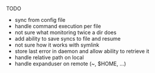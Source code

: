 TODO

  * sync from config file
  * handle command execution per file
  * not sure what monitoring twice a dir does
  * add ability to save syncs to file and resume
  * not sure how it works with symlink
  * store last error in daemon and allow ability to retrieve it
  * handle relative path on local
  * handle expanduser on remote (~, $HOME, ...)

